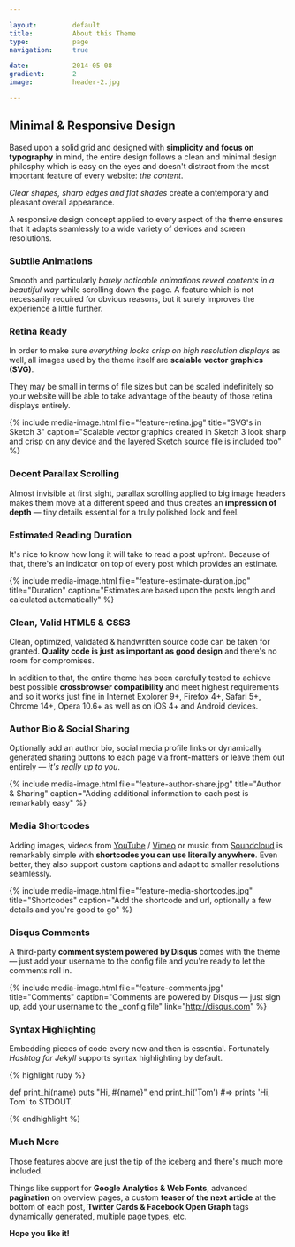 ```yaml
---

layout:			default
title:  		About this Theme
type:			page
navigation: 	true

date:   		2014-05-08
gradient: 		2
image: 			header-2.jpg

---
```


## Minimal & Responsive Design

Based upon a solid grid and designed with **simplicity and focus on typography** in mind, the entire design follows a clean and minimal design philosphy which is easy on the eyes and doesn't distract from the most important feature of every website: *the content*.

*Clear shapes, sharp edges and flat shades* create a contemporary and pleasant overall appearance.

A responsive design concept applied to every aspect of the theme ensures that it adapts seamlessly to a wide variety of devices and screen resolutions.

### Subtile Animations

Smooth and particularly *barely noticable animations reveal contents in a beautiful way* while scrolling down the page. A feature which is not necessarily required for obvious reasons, but it surely improves the experience a little further.

### Retina Ready

In order to make sure *everything looks crisp on high resolution displays* as well, all images used by the theme itself are **scalable vector graphics (SVG)**.

They may be small in terms of file sizes but can be scaled indefinitely so your website will be able to take advantage of the beauty of those retina displays entirely.

{% include media-image.html file="feature-retina.jpg" title="SVG's in Sketch 3" caption="Scalable vector graphics created in Sketch 3 look sharp and crisp on any device and the layered Sketch source file is included too" %}

### Decent Parallax Scrolling

Almost invisible at first sight, parallax scrolling applied to big image headers makes them move at a different speed and thus creates an **impression of depth** — tiny details essential for a truly polished look and feel.

### Estimated Reading Duration

It's nice to know how long it will take to read a post upfront. Because of that, there's an indicator on top of every post which provides an estimate.

{% include media-image.html file="feature-estimate-duration.jpg" title="Duration" caption="Estimates are based upon the posts length and calculated automatically" %}

### Clean, Valid HTML5 & CSS3

Clean, optimized, validated & handwritten source code can be taken for granted. **Quality code is just as important as good design** and there's no room for compromises.

In addition to that, the entire theme has been carefully tested to achieve best possible **crossbrowser compatibility** and meet highest requirements and so it works just fine in Internet Explorer 9+, Firefox 4+, Safari 5+, Chrome 14+, Opera 10.6+ as well as on iOS 4+ and Android devices.

### Author Bio & Social Sharing

Optionally add an author bio, social media profile links or dynamically generated sharing buttons to each page via front-matters or leave them out entirely — *it's really up to you*.

{% include media-image.html file="feature-author-share.jpg" title="Author & Sharing" caption="Adding additional information to each post is remarkably easy" %}

### Media Shortcodes

Adding images, videos from [YouTube](http://youtube.com) / [Vimeo](http://vimeo.com) or music from [Soundcloud](http://soundcloud.com) is remarkably simple with **shortcodes you can use literally anywhere**. Even better, they also support custom captions and adapt to smaller resolutions seamlessly.

{% include media-image.html file="feature-media-shortcodes.jpg" title="Shortcodes" caption="Add the shortcode and url, optionally a few details and you're good to go" %}

### Disqus Comments

A third-party **comment system powered by Disqus** comes with the theme — just add your username to the config file and you're ready to let the comments roll in.

{% include media-image.html file="feature-comments.jpg" title="Comments" caption="Comments are powered by Disqus — just sign up, add your username to the _config file" link="http://disqus.com" %}

### Syntax Highlighting

Embedding pieces of code every now and then is essential. Fortunately *Hashtag for Jekyll* supports syntax highlighting by default.

{% highlight ruby %}

def print_hi(name)
  puts "Hi, #{name}"
end
print_hi('Tom')
#=> prints 'Hi, Tom' to STDOUT.

{% endhighlight %}

### Much More

Those features above are just the tip of the iceberg and there's much more included.

Things like support for **Google Analytics & Web Fonts**, advanced **pagination** on overview pages, a custom **teaser of the next article** at the bottom of each post, **Twitter Cards & Facebook Open Graph** tags dynamically generated, multiple page types, etc.

**Hope you like it!**
